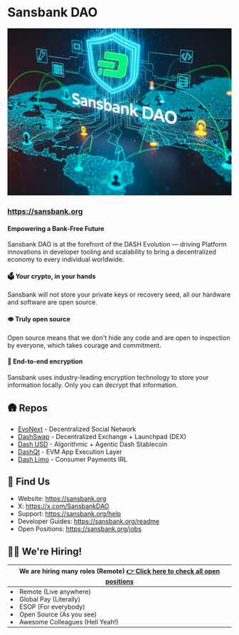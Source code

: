 # Sansbank DAO

![Sansbank DAO Poster](img/poster.webp)

### https://sansbank.org


#### Empowering a Bank-Free Future

Sansbank DAO is at the forefront of the DASH Evolution — driving Platform innovations in developer tooling and scalability to bring a decentralized economy to every individual worldwide.

#### 🗳️ Your crypto, in your hands

Sansbank will not store your private keys or recovery seed, all our hardware and software are open source.

#### 👁️ Truly open source

Open source means that we don't hide any code and are open to inspection by everyone, which takes courage and commitment.

#### 🔐 End-to-end encryption

Sansbank uses industry-leading encryption technology to store your information locally. Only you can decrypt that information.

## 🛖 Repos

* [EvoNext](https://github.com/sansbankdao/evonext-app) - Decentralized Social Network
* [DashSwap](https://github.com/sansbank/dashswap) - Decentralized Exchange + Launchpad (DEX)
* [Dash USD]() - Algorithmic + Agentic Dash Stablecoin
* [DashQt](https://github.com/sansbank/dashqt) - EVM App Execution Layer
* [Dash Limo]() - Consumer Payments IRL



## 🦦 Find Us

* Website: https://sansbank.org
* X: https://x.com/SansbankDAO
* Support: https://sansbank.org/help
* Developer Guides: https://sansbank.org/readme
* Open Positions: https://sansbank.org/jobs

## 🙋‍♂️ We're Hiring!

<table>
    <thead>
        <tr>
            <th colspan="2"> We are hiring many roles (Remote)
            <a href="https://sansbank.org/jobs">👉 Click here to check all open positions</a>
            </th>
        </tr>
    </thead>
    <tbody>
        <tr>
            <td>
            <li> Remote (Live anywhere)</li>
            <li> Global Pay (Literally)</li>
            <li> ESOP (For everybody)</li>
            <li> Open Source (As you see)</li>
            <li> Awesome Colleagues (Hell Yeah!)</li>
            </td>
        </tr>
    </tbody>
</table>
